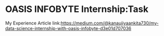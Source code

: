 # OASIS INFOBYTE Internship:Task

My Experience Article link:https://medium.com/@kanaujiyaankita730/my-data-science-internship-with-oasis-infobyte-d3e01d707036
